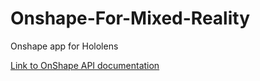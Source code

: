 # Onshape-For-Mixed-Reality
Onshape app for Hololens


[Link to OnShape API documentation](https://app.swaggerhub.com/apis-docs/Rufus314151/onshape-api/1.87)
